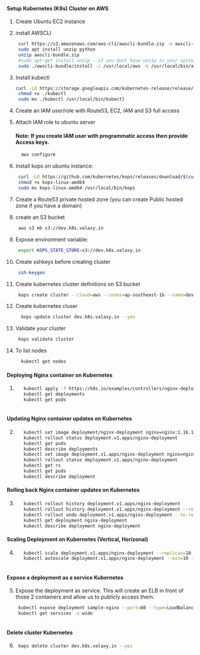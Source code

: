 
#### Setup Kubernetes (K8s) Cluster on AWS


1. Create Ubuntu EC2 instance
1. install AWSCLI
   ```sh 
    curl https://s3.amazonaws.com/aws-cli/awscli-bundle.zip -o awscli-bundle.zip
    sudo apt install unzip python
    unzip awscli-bundle.zip
    #sudo apt-get install unzip - if you dont have unzip in your system
    sudo ./awscli-bundle/install -i /usr/local/aws -b /usr/local/bin/aws
    ```
    
1. Install kubectl
   ```sh
   curl -LO https://storage.googleapis.com/kubernetes-release/release/$(curl -s https://storage.googleapis.com/kubernetes-release/release/stable.txt)/bin/linux/amd64/kubectl
    chmod +x ./kubectl
    sudo mv ./kubectl /usr/local/bin/kubectl
   ```
1. Create an IAM user/role  with Route53, EC2, IAM and S3 full access
1. Attach IAM role to ubuntu server

    #### Note: If you create IAM user with programmatic access then provide Access keys. 
   ```sh 
     aws configure
    ```
1. Install kops on ubuntu instance:
   ```sh
    curl -LO https://github.com/kubernetes/kops/releases/download/$(curl -s https://api.github.com/repos/kubernetes/kops/releases/latest | grep tag_name | cut -d '"' -f 4)/kops-linux-amd64
    chmod +x kops-linux-amd64
    sudo mv kops-linux-amd64 /usr/local/bin/kops
    ```
1. Create a Route53 private hosted zone (you can create Public hosted zone if you have a domain)
1. create an S3 bucket 
   ```sh
    aws s3 mb s3://dev.k8s.valaxy.in
   ```
1. Expose environment variable:
   ```sh 
    export KOPS_STATE_STORE=s3://dev.k8s.valaxy.in
   ```
1. Create sshkeys before creating cluster
   ```sh
    ssh-keygen
   ```
1. Create kubernetes cluster definitions on S3 bucket 
   ```sh 
    kops create cluster --cloud=aws --zones=ap-southeast-1b --name=dev.k8s.valaxy.in --dns-zone=valaxy.in --dns private
    ```
1. Create kubernetes cluser
    ```sh 
      kops update cluster dev.k8s.valaxy.in --yes
     ```
1. Validate your cluster 
     ```sh 
      kops validate cluster
    ```

1. To list nodes
   ```sh 
     kubectl get nodes 
   ```

#### Deploying Nginx container on Kubernetes 
1. 
   ```sh
      kubectl apply -f https://k8s.io/examples/controllers/nginx-deployment.yaml
      kubectl get deployments
      kubectl get pods
    
#### Updating Nginx container updates on Kubernetes 
2.          
   ```sh
      kubectl set image deployment/nginx-deployment nginx=nginx:1.16.1 --record
      kubectl rollout status deployment.v1.apps/nginx-deployment
      kubectl get pods
      kubectl describe deployments
      kubectl set image deployment.v1.apps/nginx-deployment nginx=nginx:1.161 --record=true
      kubectl rollout status deployment.v1.apps/nginx-deployment
      kubectl get rs
      kubectl get pods
      kubectl describe deployment
   ```
 #### Rolling back Nginx container updates on Kubernetes 
3.      
   ```sh
      kubectl rollout history deployment.v1.apps/nginx-deployment
      kubectl rollout history deployment.v1.apps/nginx-deployment --revision=2
      kubectl rollout undo deployment.v1.apps/nginx-deployment --to-revision=2
      kubectl get deployment nginx-deployment
      kubectl describe deployment nginx-deployment
    ``` 
 #### Scaling Deployment on Kubernetes (Vertical, Horizonal)
4.       
   ```sh 
      kubectl scale deployment.v1.apps/nginx-deployment --replicas=10
      kubectl autoscale deployment.v1.apps/nginx-deployment --min=10 --max=15 --cpu-percent=80
  
#### Expose a deployment as a service Kubernetes 
5. Expose the deployment as service. This will create an ELB in front of those 2 containers and allow us to publicly access them:
   ```sh 
    kubectl expose deployment sample-nginx --port=80 --type=LoadBalancer
    kubectl get services -o wide
  
#### Delete cluster Kubernetes 
 6. 
    ```sh
     kops delete cluster dev.k8s.valaxy.in --yes
  
